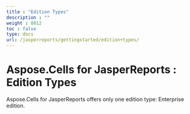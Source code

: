 ```yaml
---
title : "Edition Types" 
description : "" 
weight : 8012 
toc : false
type: docs
url: /jasperreports/gettingstarted/edition+types/
---
```


# Aspose.Cells for JasperReports : Edition Types


Aspose.Cells for JasperReports offers only one edition type: Enterprise edition.

